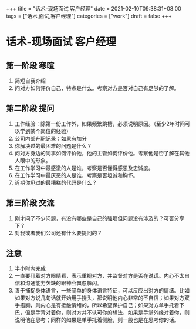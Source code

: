 +++
title = "话术-现场面试 客户经理"
date = 2021-02-10T09:38:31+08:00
tags = ["话术,面试,客户经理"]
categories = ["work"]
draft = false
+++

# 话术-现场面试 客户经理
## 第一阶段 寒暄
1. 简短自我介绍
1. 问对方如何评价自己，特点是什么。考察对方是否对自己有足够的了解。
## 第二阶段 提问
1. 工作经验：除第一份工作外，如果频繁跳槽，必须说明原因。（至少2年时间可以学到某个岗位的经验）
1. 公司内部升职记录：如果有加分
1. 你解决过的最困难的问题是什么？
1. 问对方身边的同事如何评价他，他的主管如何评价他。考察他是否了解在其他人眼中的形象。
1. 在工作学习中最感激的人是谁，考察是否懂得感恩及忠诚度。
1. 在工作学习中最厌恶的人是谁，考察是否坦诚和胸怀。
1. 近期你见过的最糟糕的代码是什么？
## 第三阶段 交流
1. 刚才问了不少问题，有没有哪些是自己的强项但问题没有涉及的？可否分享下？
1. 对我或者我们公司还有什么要提问的？
## 注意
1. 半小时内完成
1. 一直要盯着对方眼睛看，表示重视对方，并监督对方是否在说谎。内心不太自信和沟通能力欠缺的眼神会飘忽躲闪。
1. 善于捕捉身体语言，一些简单的身体语言特征，可以反应出对方的情绪。比如如果对方说几句话就开始用手挠头，那说明他内心非常的不自信；如果对方双手抱胸，则内心是有抵触情绪的，所以希望保护自己；如果对方单手托着下巴，但是手背对着你，则对方并不认可你的想法，如果是手掌外缘对着你，则说明他在思考；同样的如果是单手托着侧脸，则一般也是在思考你的话。